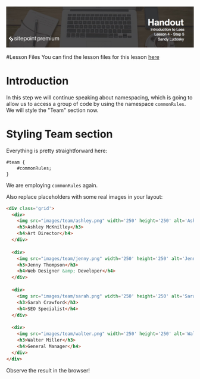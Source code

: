 ![](Introduction_to_Less/headers/4-5.jpg)

#Lesson Files
You can find the lesson files for this lesson [here](https://github.com/learnable-content/introduction-to-less/tree/lesson1.1/intro%20to%20less%20-%20code%20samples/lesson3.5)

# Introduction

In this step we will continue speaking about namespacing, which is going to allow us to access a group of code by using the namespace `commonRules`. We will style the "Team" section now.

# Styling Team section

Everything is pretty straightforward here:

```less
#team {
	#commonRules;
}
```

We are employing `commonRules` again.

Also replace placeholders with some real images in your layout:

```html
<div class='grid'>
  <div>
    <img src="images/team/ashley.png" width='250' height='250' alt='Ashley'>
    <h3>Ashley McKnilley</h3>
    <h4>Art Director</h4>
  </div>

  <div>
    <img src="images/team/jenny.png" width='250' height='250' alt='Jenny'>
    <h3>Jenny Thompson</h3>
    <h4>Web Designer &amp; Developer</h4>
  </div>

  <div>
    <img src="images/team/sarah.png" width='250' height='250' alt='Sarah'>
    <h3>Sarah Crawford</h3>
    <h4>SEO Specialist</h4>
  </div>

  <div>
    <img src="images/team/walter.png" width='250' height='250' alt='Walter'>
    <h3>Walter Miller</h3>
    <h4>General Manager</h4>
  </div>
</div>
```

Observe the result in the browser!
